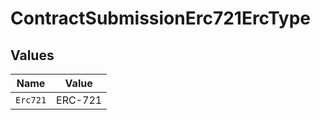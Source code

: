 # ContractSubmissionErc721ErcType


## Values

| Name     | Value    |
| -------- | -------- |
| `Erc721` | ERC-721  |